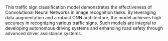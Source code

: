 This traffic sign classification model demonstrates the effectiveness of Convolutional Neural Networks in image recognition tasks. By leveraging data augmentation and a robust CNN architecture, the model achieves high accuracy in recognizing various traffic signs. Such models are integral to developing autonomous driving systems and enhancing road safety through advanced driver assistance systems.
